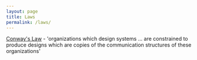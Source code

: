```yaml
---
layout: page
title: Laws
permalink: /laws/
---
```


[Conway's Law](https://en.wikipedia.org/wiki/Conway's_law) - 'organizations which design systems ... are constrained to produce designs which are copies of the communication structures of these organizations'